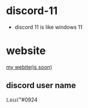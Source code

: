 
# discord-11

- discord 11 is like windows 11 
<h1>website</h1>
<a href="https://home.loui.ml" class="Mybutton">my webite(is soon)</a> 
<h2>discord user name</h2>
<a>𝕃𝕠𝕦𝕚™#0924</a>
